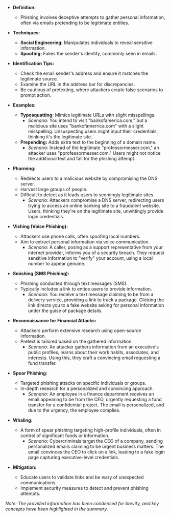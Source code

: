 - **Definition:**
	- Phishing involves deceptive attempts to gather personal information, often via emails pretending to be legitimate entities.

- **Techniques:**
	- **Social Engineering:** Manipulates individuals to reveal sensitive information.
	- **Spoofing:** Fakes the sender's identity, commonly seen in emails.

- **Identification Tips:**
	- Check the email sender's address and ensure it matches the legitimate source.
	- Examine the URL in the address bar for discrepancies.
	- Be cautious of pretexting, where attackers create false scenarios to prompt action.

- **Examples:**
	- **Typosquatting:** Mimics legitimate URLs with slight misspellings.
		- *Scenario:* You intend to visit "bankofamerica.com," but a malicious site uses "bankofamerrica.com" with a slight misspelling. Unsuspecting users might input their credentials, thinking it's the legitimate site.
	- **Prepending:** Adds extra text to the beginning of a domain name.
		- *Scenario:* Instead of the legitimate "professormesser.com," an attacker uses "pprofessormesser.com." Users might not notice the additional text and fall for the phishing attempt.

- **Pharming:**
	- Redirects users to a malicious website by compromising the DNS server.
	- Harvest large groups of people.
	- Difficult to detect as it leads users to seemingly legitimate sites.
		- *Scenario:* Attackers compromise a DNS server, redirecting users trying to access an online banking site to a fraudulent website. Users, thinking they're on the legitimate site, unwittingly provide login credentials.

- **Vishing (Voice Phishing):**
	- Attackers use phone calls, often spoofing local numbers.
	- Aim to extract personal information via voice communication.
		- *Scenario:* A caller, posing as a support representative from your internet provider, informs you of a security breach. They request sensitive information to "verify" your account, using a local number to appear genuine.

- **Smishing (SMS Phishing):**
	- Phishing conducted through text messages (SMS).
	- Typically includes a link to entice users to provide information.
		- *Scenario:* You receive a text message claiming to be from a delivery service, providing a link to track a package. Clicking the link directs you to a fake website asking for personal information under the guise of package details.

- **Reconnaissance for Financial Attacks:**
	- Attackers perform extensive research using open-source information.
	- Pretext is tailored based on the gathered information.
		- *Scenario:* An attacker gathers information from an executive's public profiles, learns about their work habits, associates, and interests. Using this, they craft a convincing email requesting a fund transfer.

- **Spear Phishing:**
	- Targeted phishing attacks on specific individuals or groups.
	- In-depth research for a personalized and convincing approach.
		- *Scenario:* An employee in a finance department receives an email appearing to be from the CEO, urgently requesting a fund transfer for a confidential project. The email is personalized, and due to the urgency, the employee complies.

- **Whaling:**
	- A form of spear phishing targeting high-profile individuals, often in control of significant funds or information.
		- *Scenario:* Cybercriminals target the CEO of a company, sending personalized emails claiming to be urgent business matters. The email convinces the CEO to click on a link, leading to a fake login page capturing executive-level credentials.

- **Mitigation:**
	- Educate users to validate links and be wary of unexpected communications.
	- Implement security measures to detect and prevent phishing attempts.

*Note: The provided information has been condensed for brevity, and key concepts have been highlighted in the summary.*

